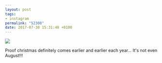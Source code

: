 ```yaml
---
layout: post
tags:
- instagram
permalink: "52308"
date: 2017-07-30 15:31:48 +0100
---
```

![](https://lildude.github.io/assets/20482249_1902573699981448_2360686924085067776_n.jpg)
  
 Proof christmas definitely comes earlier and earlier each year... It's not even August!!!
